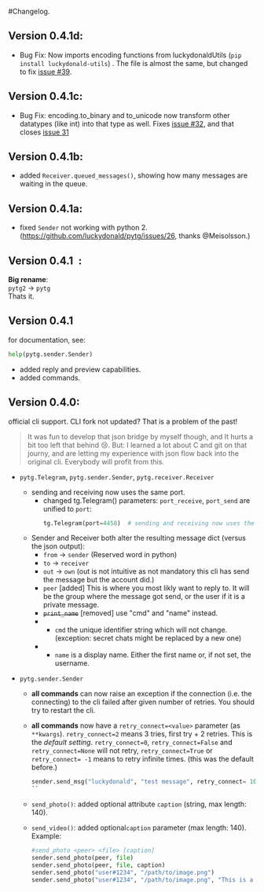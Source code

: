 
#Changelog.

## Version 0.4.1d: ##
- Bug Fix: Now imports encoding functions from luckydonaldUtils (```pip install luckydonald-utils```) . The file is almost the same, but changed to fix [issue #39](https://github.com/luckydonald/pytg/issues/39).


## Version 0.4.1c: ##
- Bug Fix: encoding.to_binary and to_unicode now transform other datatypes (like int) into that type as well.  Fixes [issue #32](https://github.com/luckydonald/pytg/issues/32), and that closes [issue 31](https://github.com/luckydonald/pytg/issues/31)

## Version 0.4.1b: ##
- added ```Receiver.queued_messages()```, showing how many messages are waiting in the queue.

## Version 0.4.1a: ##
- fixed ```Sender``` not working with python 2. (https://github.com/luckydonald/pytg/issues/26, thanks @Meisolsson.)

## Version 0.4.1``` ```:     
**Big rename**:     
```pytg2``` -> ```pytg```    
Thats it.

## Version 0.4.1 ##

for documentation, see:
```python
help(pytg.sender.Sender)
```

- added reply and preview capabilities.    
- added commands.    


## Version 0.4.0: ##
official cli support.
CLI fork not updated? That is a problem of the past!
> It was fun to develop that json bridge by myself though, and It hurts a bit too left that behind :cry:.
> But: I learned a lot about C and git on that journy, and are letting my experience with json flow back into the original cli.
> Everybody will profit from this.

- ```pytg.Telegram```, ```pytg.sender.Sender```, ```pytg.receiver.Receiver``` 
	- sending and receiving now uses the same port.   
		- changed tg.Telegram() parameters: ```port_receive```, ```port_send``` are unified to ```port```:
			```python
			tg.Telegram(port=4458)  # sending and receiving now uses the same port.
			```
	- Sender and Receiver both alter the resulting message dict (versus the json output):
		- ```from``` -> ```sender``` (Reserved word in python)
		- ```to``` -> ```receiver```
		- ```out``` -> ```own``` (out is not intuitive as not mandatory this cli has send the message but the account did.)
		- ```peer``` [added] This is where you most likly want to reply to.
			It will be the group where the message got send, or the user if it is a private message.
		- ~~```print_name```~~ [removed] use "cmd" and "name" instead.
		- + ```cmd``` the unique identifier string which will not change. (exception: secret chats might be replaced by a new one)
		- + ```name``` is a display name. Either the first name or, if not set, the username.
		

- ```pytg.sender.Sender```
	- **all commands** can now raise an exception if the connection (i.e. the connecting) to the cli failed after given number of retries. You should try to restart the cli.
	- **all commands** now have a ```retry_connect=<value>``` parameter (as ```**kwargs```).
		```retry_connect=2``` means 3 tries, first try + 2 retries. This is the *default setting*.
		```retry_connect=0```, ```retry_connect=False``` and ```retry_connect=None``` will not retry,
		```retry_connect=True``` or ```retry_connect= -1``` means to retry infinite times. (this was the default before.)
		```python
		sender.send_msg("luckydonald", "test message", retry_connect= 10
		``
	
	- ```send_photo()```: added optional attribute ```caption``` (string, max length: 140).    
	
	- ```send_video()```: added optional```caption``` parameter (max length: 140).    
		Example:    
		```python
		#send_photo <peer> <file> [caption]
		sender.send_photo(peer, file)
		sender.send_photo(peer, file, caption)
		sender.send_photo("user#1234", "/path/to/image.png")
		sender.send_photo("user#1234", "/path/to/image.png", "This is a image")
		```
